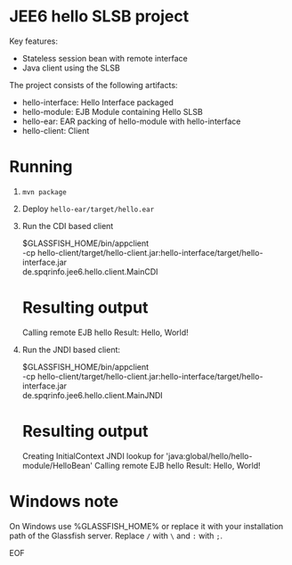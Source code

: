 JEE6 hello SLSB project
=======================

Key features:

- Stateless session bean with remote interface
- Java client using the SLSB

The project consists of the following artifacts:

- hello-interface: Hello Interface packaged
- hello-module: EJB Module containing Hello SLSB
- hello-ear: EAR packing of hello-module with hello-interface
- hello-client: Client

Running
=======

1) `mvn package`

2) Deploy `hello-ear/target/hello.ear`

3) Run the CDI based client

    $GLASSFISH_HOME/bin/appclient \
        -cp hello-client/target/hello-client.jar:hello-interface/target/hello-interface.jar \
        de.spqrinfo.jee6.hello.client.MainCDI

    # Resulting output
    Calling remote EJB hello
    Result: Hello, World!

4) Run the JNDI based client:

    $GLASSFISH_HOME/bin/appclient \
        -cp hello-client/target/hello-client.jar:hello-interface/target/hello-interface.jar \
        de.spqrinfo.jee6.hello.client.MainJNDI

    # Resulting output
    Creating InitialContext
    JNDI lookup for 'java:global/hello/hello-module/HelloBean'
    Calling remote EJB hello
    Result: Hello, World!

Windows note
============

On Windows use %GLASSFISH_HOME% or replace it with your installation
path of the Glassfish server. Replace `/` with `\` and `:` with `;`.

EOF
